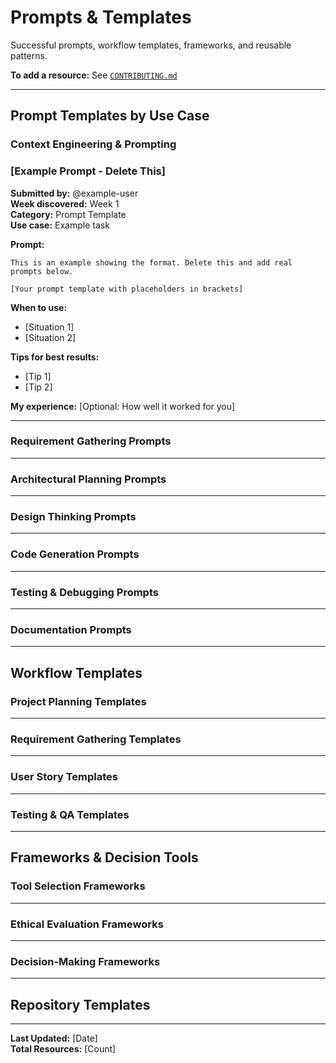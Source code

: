# Prompts & Templates

Successful prompts, workflow templates, frameworks, and reusable patterns.

**To add a resource:** See [`CONTRIBUTING.md`](../CONTRIBUTING.md)

---

## Prompt Templates by Use Case

### Context Engineering & Prompting

<!-- Add resources below using the template format -->

### [Example Prompt - Delete This]
**Submitted by:** @example-user  
**Week discovered:** Week 1  
**Category:** Prompt Template  
**Use case:** Example task

**Prompt:**
```
This is an example showing the format. Delete this and add real prompts below.

[Your prompt template with placeholders in brackets]
```

**When to use:**
- [Situation 1]
- [Situation 2]

**Tips for best results:**
- [Tip 1]
- [Tip 2]

**My experience:**
[Optional: How well it worked for you]

---

### Requirement Gathering Prompts

<!-- Add resources here -->

---

### Architectural Planning Prompts

<!-- Add resources here -->

---

### Design Thinking Prompts

<!-- Add resources here -->

---

### Code Generation Prompts

<!-- Add resources here -->

---

### Testing & Debugging Prompts

<!-- Add resources here -->

---

### Documentation Prompts

<!-- Add resources here -->

---

## Workflow Templates

### Project Planning Templates

<!-- Add resources here -->

---

### Requirement Gathering Templates

<!-- Add resources here -->

---

### User Story Templates

<!-- Add resources here -->

---

### Testing & QA Templates

<!-- Add resources here -->

---

## Frameworks & Decision Tools

### Tool Selection Frameworks

<!-- Add resources here -->

---

### Ethical Evaluation Frameworks

<!-- Add resources here -->

---

### Decision-Making Frameworks

<!-- Add resources here -->

---

## Repository Templates

<!-- Add GitHub repo templates and structures here -->

---

**Last Updated:** [Date]  
**Total Resources:** [Count]

